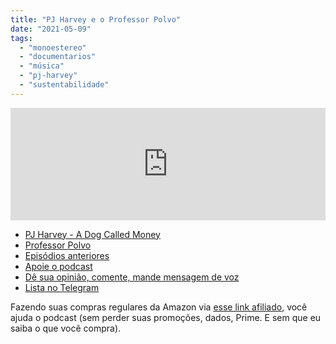 ```yaml
---
title: "PJ Harvey e o Professor Polvo"
date: "2021-05-09"
tags: 
  - "monoestereo"
  - "documentarios"
  - "música"
  - "pj-harvey"
  - "sustentabilidade"
---
```


<iframe src="https://anchor.fm/monoestereo/embed/episodes/PJ-Harvey-e-o-Professor-Polvo-e10i4ft" height="180px" width="100%" frameborder="0" scrolling="no" style="width:100%;height:180px"></iframe>

- [PJ Harvey - A Dog Called Money](https://www.imdb.com/title/tt8299778/)
- [Professor Polvo](https://www.netflix.com/br/title/81045007/)
- [Episódios anteriores](https://eduf.me/monoestereo/)
- [Apoie o podcast](https://eduf.me/apoie/)
- [Dê sua opinião, comente, mande mensagem de voz](https://eduf.me/contato/)
- [Lista no Telegram](https://t.me/edufme)

Fazendo suas compras regulares da Amazon via [esse link afiliado](https://www.amazon.com.br/?&linkCode=ll2&tag=eduf-20&linkId=89f6c0120179c4d4d6f906d2100734f7&language=pt_BR&ref_=as_li_ss_tl), você ajuda o podcast (sem perder suas promoções, dados, Prime. E sem que eu saiba o que você compra).
